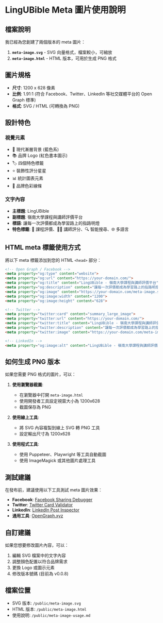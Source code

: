  # LingUBible Meta 圖片使用說明

## 檔案說明

我已經為您創建了兩個版本的 meta 圖片：

1. **`meta-image.svg`** - SVG 向量格式，檔案較小，可縮放
2. **`meta-image.html`** - HTML 版本，可用於生成 PNG 格式

## 圖片規格

- **尺寸**: 1200 x 628 像素
- **比例**: 1.91:1 (符合 Facebook、Twitter、LinkedIn 等社交媒體平台的 Open Graph 標準)
- **格式**: SVG / HTML (可轉換為 PNG)

## 設計特色

### 視覺元素
- 🎨 現代漸層背景 (藍色系)
- 📚 品牌 Logo (紅色書本圖示)
- 🏷️ 四個特色標籤
- ⭐ 裝飾性評分星星
- 📊 統計圖表元素
- 🌈 品牌色彩線條

### 文字內容
- **主標題**: LingUBible
- **副標題**: 嶺南大學課程與講師評價平台
- **標語**: 讓每一次評價都成為學習路上的指路明燈
- **特色標籤**: 📝 課程評價、👨‍🏫 講師評分、🔍 智能搜尋、🌐 多語言

## HTML meta 標籤使用方式

將以下 meta 標籤添加到您的 HTML `<head>` 部分：

```html
<!-- Open Graph / Facebook -->
<meta property="og:type" content="website">
<meta property="og:url" content="https://your-domain.com/">
<meta property="og:title" content="LingUBible - 嶺南大學課程與講師評價平台">
<meta property="og:description" content="讓每一次評價都成為學習路上的指路明燈。專為嶺南大學學生設計的課程和講師評價平台。">
<meta property="og:image" content="https://your-domain.com/meta-image.svg">
<meta property="og:image:width" content="1200">
<meta property="og:image:height" content="628">

<!-- Twitter -->
<meta property="twitter:card" content="summary_large_image">
<meta property="twitter:url" content="https://your-domain.com/">
<meta property="twitter:title" content="LingUBible - 嶺南大學課程與講師評價平台">
<meta property="twitter:description" content="讓每一次評價都成為學習路上的指路明燈。專為嶺南大學學生設計的課程和講師評價平台。">
<meta property="twitter:image" content="https://your-domain.com/meta-image.svg">

<!-- LinkedIn -->
<meta property="og:image:alt" content="LingUBible - 嶺南大學課程與講師評價平台">
```

## 如何生成 PNG 版本

如果您需要 PNG 格式的圖片，可以：

1. **使用瀏覽器截圖**:
   - 在瀏覽器中打開 `meta-image.html`
   - 使用開發者工具設定視窗大小為 1200x628
   - 截圖保存為 PNG

2. **使用線上工具**:
   - 將 SVG 內容複製到線上 SVG 轉 PNG 工具
   - 設定輸出尺寸為 1200x628

3. **使用程式工具**:
   - 使用 Puppeteer、Playwright 等工具自動截圖
   - 使用 ImageMagick 或其他圖片處理工具

## 測試建議

在發布前，建議使用以下工具測試 meta 圖片效果：

- **Facebook**: [Facebook Sharing Debugger](https://developers.facebook.com/tools/debug/)
- **Twitter**: [Twitter Card Validator](https://cards-dev.twitter.com/validator)
- **LinkedIn**: [LinkedIn Post Inspector](https://www.linkedin.com/post-inspector/)
- **通用工具**: [OpenGraph.xyz](https://www.opengraph.xyz/)

## 自訂建議

如果您想要修改圖片內容，可以：

1. 編輯 SVG 檔案中的文字內容
2. 調整顏色配置以符合品牌需求
3. 更換 Logo 或圖示元素
4. 修改版本號碼 (目前為 v0.0.8)

## 檔案位置

- SVG 版本: `/public/meta-image.svg`
- HTML 版本: `/public/meta-image.html`
- 使用說明: `/public/meta-image-usage.md` 